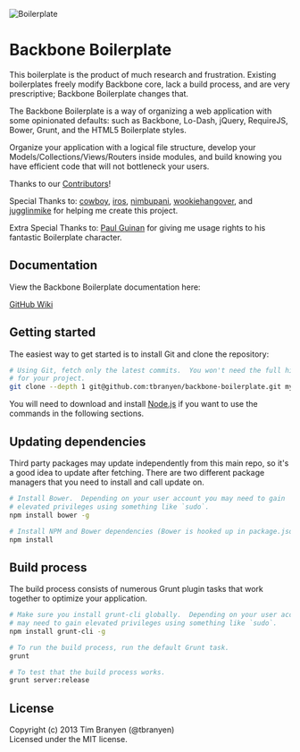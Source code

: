 ![Boilerplate](https://github.com/tbranyen/backbone-boilerplate/raw/assets/header.png)

Backbone Boilerplate
====================

This boilerplate is the product of much research and frustration.  Existing
boilerplates freely modify Backbone core, lack a build process, and are very
prescriptive; Backbone Boilerplate changes that.

The Backbone Boilerplate is a way of organizing a web application with some
opinionated defaults: such as Backbone, Lo-Dash, jQuery, RequireJS, Bower,
Grunt, and the HTML5 Boilerplate styles.

Organize your application with a logical file structure, develop your
Models/Collections/Views/Routers inside modules, and build knowing you have
efficient code that will not bottleneck your users.

Thanks to our
[Contributors](https://github.com/tbranyen/backbone-boilerplate/contributors)!

Special Thanks to: [cowboy](http://github.com/cowboy),
[iros](http://github.com/iros), [nimbupani](http://github.com/nimbupani),
[wookiehangover](http://github.com/wookiehangover), and
[jugglinmike](http://github.com/jugglinmike) for helping me create this project.

Extra Special Thanks to: [Paul Guinan](http://bigredhair.com/work/paul.html)
for giving me usage rights to his fantastic Boilerplate character.

## Documentation ##

View the Backbone Boilerplate documentation here:

[GitHub Wiki](https://github.com/tbranyen/backbone-boilerplate/wiki)

## Getting started ##

The easiest way to get started is to install Git and clone the repository:

``` bash
# Using Git, fetch only the latest commits.  You won't need the full history
# for your project.
git clone --depth 1 git@github.com:tbranyen/backbone-boilerplate.git my-project
```

You will need to download and install [Node.js](http://nodejs.org/) if you want
to use the commands in the following sections.

## Updating dependencies ##

Third party packages may update independently from this main repo, so it's a
good idea to update after fetching.  There are two different package managers
that you need to install and call update on.

``` bash
# Install Bower.  Depending on your user account you may need to gain
# elevated privileges using something like `sudo`.
npm install bower -g

# Install NPM and Bower dependencies (Bower is hooked up in package.json).
npm install
```

## Build process ##

The build process consists of numerous Grunt plugin tasks that work together
to optimize your application.

``` bash
# Make sure you install grunt-cli globally.  Depending on your user account you
# may need to gain elevated privileges using something like `sudo`.
npm install grunt-cli -g

# To run the build process, run the default Grunt task.
grunt

# To test that the build process works.
grunt server:release
```

## License ##
Copyright (c) 2013 Tim Branyen (@tbranyen)  
Licensed under the MIT license.
